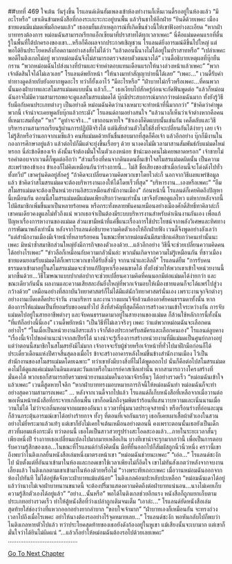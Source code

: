 ##บทที่ 469 ใจเต้น
วันรุ่งขึ้น โรแลนด์เดินฮัมเพลงเข้าห้องทำงานก็เห็นเวนดี้รออยู่ในห้องแล้ว
“มีอะไรหรือ” เขาเดินข้ามหนังสือที่กองระเกะระกะอยู่บนพื้น แล้วรินชาให้อีกฝ่าย
“ยินดีด้วยเพคะ เมืองชายแดนมีแม่มดเพิ่มอีกคนแล้ว” เธออมยิ้มเล่าเหตุการณ์ที่เกิดขึ้นช่วงนี้ให้เขาฟังอย่างละเอียด “หากฝ่าบาททรงต้องการ หม่อมฉันสามารถเรียกแอ็กเซียมาที่ปราสาทได้ทุกเวลาเพคะ”
นี่คือแม่มดคนแรกที่ตื่นรู้ในพื้นที่ใต้ปกครองของเขา...หรือก็คือผลจากประกาศเชิญชวน โรแลนด์ยิ่งอารมณ์ดีขึ้นไปใหญ่ แต่พอได้ยินประโยคหลังก็อดถามอย่างสงสัยไม่ได้ว่า “แล้วตอนนี้นางไม่ได้อยู่ในปราสาทหรือ”
“เปล่าเพคะ พอดีไนติงเกลไม่อยู่ พวกหม่อมฉันจึงไม่สามารถตรวจสอบตัวตนนางได้” เวนดี้อธิบายเหตุผลที่บุ๊กยืนกราน “พวกหม่อมฉันไปส่งนางที่บ้านและจ่ายค่าตอบแทนเดือนแรกให้นางล่วงหน้าแล้วเพคะ”
“พวกเจ้าตัดสินใจได้ไม่เลวเลย” โรแลนด์พยักหน้า “ให้นางมาทำสัญญาบ่ายนี้ได้เลย”
“เพคะ...” เวนดี้รับคำ ท่าทางดูคล้ายกับยังอยากพูดอะไร ทว่าก็ยั้งเอาไว้
“มีอะไรหรือ”
“ฝ่าบาทไม่กริ้วหรือเพคะ...ที่คนพวกนั้นมองฝ่าบาทและสโมสรแม่มดแบบนั้น แล้วก็...” เธอเงียบไปสักครู่ก่อนจะกัดฟันพูดต่อ “แล้วก็หม่อมฉันอาจไม่มีความสามารถพอจะดูแลสโมสรแม่มดได้ บุ๊กมีประสบการณ์มากกว่าหม่อมฉันมาก ทั้งยังรู้วิธีรับมือกับคนประเภทต่างๆ เป็นอย่างดี หม่อมฉันคิดว่านางเหมาะจะทำหน้าที่นี้มากกว่า”
“ข้าคิดว่าคำพูดพวกนี้ เจ้าน่าจะเคยพูดกับบุ๊กแล้วกระมัง” โรแลนด์ถามอย่างสนใจ “แล้วนางก็เห็นว่าเจ้าต่างหากคือคนที่เหมาะสมที่สุด”
“หา”
“ดูท่าจะจริง...” เขาถอนหายใจ “ข้าเองก็คิดแบบนั้นเช่นกัน เคล็ดลับและวิธีบริหารงานสามารถเรียนรู้ผ่านการปฏิบัติจริงได้ แต่นิสัยส่วนตัวไม่ใช่สิ่งที่จะเปลี่ยนกันได้ง่ายๆ เลย เจ้าไม่รู้สึกหรือว่านอกจากเมซีแล้ว คนที่แม่มดด้วยกันชื่นชอบมากที่สุดก็คือเจ้า แล้วอีกอย่าง บุ๊กก็มีงานในกองการศึกษาอยู่แล้ว แล้วต่อไปก็มีแต่จะยุ่งขึ้นเรื่อยๆ ด้วย นางคงไม่มีเวลามาสานสัมพันธ์กับแม่มดใหม่หรอก นี่ล่ะข้อดีของเจ้า ดังนั้นเจ้าต้องมั่นใจในตัวเองหน่อย ข้าน่ะมองคนไม่เคยพลาดหรอก”
เจ้าชายไม่รอคำตอบจากเวนดี้ก็พูดต่ออีกว่า “ส่วนเรื่องที่คนจากดินแดนอื่นเข้าใจสโมสรแม่มดผิดนั้น เป็นความสะเพร่าของข้าเอง ข้าเองก็ไม่คิดเหมือนกันว่าร่างกายนี้... ไม่สิ ชื่อเสียงของข้าเมื่อก่อนนี้จะโด่งดังไปทั่วทั้งทวีป” เขาครุ่นคิดอยู่สักครู่ “ถ้าคิดจะเปลี่ยนความคิดพวกเขาโดยไวล่ะก็ นอกจากวิธีเผยแพร่ข้อมูลแล้ว ข้าคิดว่าสโมสรแม่มดจะต้องบริหารงานเองให้ได้โดยเร็วที่สุด”
“บริหารงาน...เองหรือเพคะ”
“อืม สโมสรแม่มดจะต้องเป็นหน่วยงานอิสระเหมือนสำนักงานเมือง” ก่อนหน้านี้ โรแลนด์ก็เคยคิดถึงปัญหานี้เหมือนกัน ตอนนี้สโมสรแม่มดมีแม่มดเพียงสิบกว่าคนเท่านั้น เขาจึงยังพอดูแลไหว แต่หากหลังจากนี้ไปมีสมาชิกเพิ่มขึ้นมาเป็นหลายร้อยคน หรือกระทั่งหลายพันคนเหมือนอย่างเมืองศักดิ์สิทธิ์ทาคิลาล่ะก็ เขาคนเดียวคงดูแลไม่ทั่วถึงแน่ พวกเธอจำเป็นต้องมีระบบบริหารงานสำหรับดำเนินงานกันเอง เพื่อแก้ปัญหาเรื่องการหางานของแม่มด ส่วนเขามีหน้าที่แค่ชี้แนะเรื่องการใช้ประโยชน์จากพลังวิเศษและทิศทางการพัฒนาพลังเท่านั้น
หลังจากโรแลนด์อธิบายความคิดตัวเองให้อีกฝ่ายฟัง เวนดี้จึงพูดอย่างลังเลว่า “แต่สำนักงานเมืองมีเจ้าหน้าที่หลายร้อยคน ในขณะที่พวกหม่อมฉันมีสมาชิกแค่สิบกว่าคนเท่านั้นนะเพคะ มิหนำซ้ำสมาชิกส่วนใหญ่ยังมีภารกิจของตัวเองด้วย...แล้วอีกอย่าง วิธีนี้จะช่วยเปลี่ยนความคิดคนได้อย่างไรเพคะ”
“ข่าวลือก็เหมือนกับความกลัวนั่นล่ะ พวกมันเกิดจากความไม่รู้เหมือนกัน ที่ชาวเมืองชายแดนยอมรับแม่มดได้ก็เพราะพวกเขาได้รับสิ่งดีๆ จากนาน่าและลิลลี่” โรแลนด์ยิ้ม “การรับคนธรรมดาเข้ามาอยู่ในสโมสรแม่มดจะช่วยแก้ปัญหาเรื่องคนขาดได้ ทั้งยังช่วยให้พวกเขาเข้าใจหน่วยงานนี้มากขึ้นด้วย...วิธีโฆษณาแบบปากต่อปากจะช่วยเปลี่ยนความคิดที่คนนอกมีต่อแม่มดได้ง่ายกว่า และขณะเดียวกันนั้น ผลงานและความเสียสละอันยิ่งใหญ่ที่พวกเจ้ามอบให้เมืองชายแดนก็จะได้แพร่ไปสู่วงกว้างด้วย”
เหมือนอย่างที่สถาบันวิทยาศาสตร์ก็ไม่ได้มีแต่นักวิทยาศาสตร์นั่นเอง เพราะงานจุกจิกต่างๆ อย่างงานเบ็ดเตล็ดประจำวัน งานบริหาร และงานวางแผนวิจัยล้วนต้องอาศัยคนธรรมดาทั้งนั้น หากต้องการให้แม่มดเป็นที่ยอมรับของคนทั่วไป สิ่งที่สำคัญที่สุดก็คือการสร้างความเข้าใจระหว่างกัน การจับแม่มดไปอยู่ในสายอาชีพต่างๆ และจับคนธรรมดามาอยู่ในสายงานของแม่มด ก็ล้วนใช้หลักการนี้ทั้งนั้น
“ที่แท้ก็อย่างนี้นี่เอง” เวนดี้พยักหน้า “เป็นวิธีที่ไม่เลวจริงๆ เพคะ ว่าแต่พวกหม่อมฉันจะเลือกคนอย่างไร”
“ในเมื่อเป็นหน่วยงานอิสระแล้ว เจ้าก็ต้องประกาศรับสมัครและเลือกคนเอง” โรแลนด์ลูบคาง “เรื่องนี้เจ้าไปขอคำแนะนำจากสเปียร์ได้ นางน่าจะรู้เรื่องการสร้างหน่วยงานที่มีแม่มดเป็นศูนย์กลางอยู่ แต่ว่าตอนนี้สมาชิกในสโมสรยังมีไม่มาก เจ้าอาจจะรับผู้ช่วยหรือเจ้าหน้าที่ทั่วไปมาฝึกมือก่อนก็ได้ ประเดี๋ยวเดือนแห่งปีศาจสิ้นสุดลงเมื่อไร ข้าจะสร้างอาคารหลังใหม่ขึ้นข้างสำนักงานเมือง ไว้เป็นสำนักงานของสโมสรแม่มดโดยเฉพาะ”
ทว่าเขายังมีบางสิ่งที่ไม่ได้พูดออกไป นั่นก็คือต่อไปสโมสรแม่มดคงไม่ได้ดูแลแค่แม่มดในดินแดนตะวันตกหรือในเกรย์คาสเซิลเท่านั้น หากสามารถวางโครงสร้างที่มั่นคงได้ พวกเธอก็สามารถยึดรวมหน่วยงานแม่มดในอาณาจักรอื่นๆ ได้อย่างรวดเร็ว
“หม่อมฉันเข้าใจแล้วเพคะ” เวนดี้สูดหายใจลึก “หากฝ่าบาททรงมอบหมายภารกิจนี้ให้หม่อมฉันทำ หม่อมฉันก็จะทำอย่างสุดความสามารถเพคะ”
…
หลังจากเวนดี้จากไปแล้ว โรแลนด์ก็เก็บหนังสือที่เหลือจากเมื่อวานต่อ
พอเห็นหน้าหนังสือที่กระจายเกลื่อนพื้น เขาก็อดนึกถึงจุมพิตเร่าร้อนที่แสนวาบหวามและเนิ่นนานเมื่อวานไม่ได้ ไม่ว่าจะกลิ่นหอมจากผมของอันนา แววตาที่นุ่มนวลประดุจสายน้ำ หรือเรือนร่างที่อ่อนละมุน ก็ล้วนกระตุ้นอารมณ์เขาได้อย่างร้ายกาจ ทั้งๆ ที่ตอนที่เจอกันแรกๆ เธอก็เคยเผาเสื้อผ้าตัวเองในสวนอย่างไม่ยี่หระมาแล้วแท้ๆ แต่เขาก็ยังไม่เคยใจเต้นเหมือนอย่างตอนนี้
คงเพราะตอนนั้นเธอยังเป็นเด็กสาวที่ผอมแห้งกระมัง ทว่าตอนนี้ เธอโตเป็นสาวสวยรูปร่างสะโอดสะองแล้ว...ภายในระยะเวลาสั้นๆ เพียงหนึ่งปี ร่างกายเธอเปลี่ยนแปลงไปมากมายเหลือเกิน
บางทีเขาน่าจะรุกมากกว่านี้ เพื่อเป็นการตอบรับความรู้สึกของเธอ...ในขณะที่โรแลนด์กำลังคิดนั้น มือที่ยื่นออกไปก็สัมผัสถูกนิ้วนิ้วหนึ่ง คราวนี้เขาถึงพบว่าไนติงเกลยื่นหนังสือเล่มหนึ่งมาตรงหน้าเขา “หม่อมฉันช่วยนะเพคะ”
“เอ่อ...” โรแลนด์ชะงักไป นับตั้งแต่ที่อันนาเข้ามาในห้องและกอดเขาใช้เวลาเพียงไม่กี่อึดใจ เขาไม่ทันสังเกตว่าหลังจากจบงานเลี้ยงแล้ว ไนติงเกลตามเขาเข้ามาในห้องด้วยหรือไม่
“วางพระทัยเถอะเพคะ เมื่อวานหม่อมฉันออกจากห้องไปทันที ไม่ได้อยู่ขัดจังหวะฝ่าบาทแม้แต่น้อย” ไนติงเกลค้อนปะหลับปะเหลือก “หม่อมฉันเดาได้อยู่แล้วว่านางไม่เจอฝ่าบาทนานขนาดนี้ จะต้องปรี่มาแสดงความคิดถึงต่อฝ่าบาทแน่นอน...นางไม่เคยเก็บความรู้สึกตัวเองได้อยู่แล้ว”
“อย่าง...นั้นหรือ” พอได้ไนติงเกลช่วยอีกแรง หนังสือก็ถูกแยกเก็บตามประเภทอย่างรวดเร็ว ทำให้ตู้หนังสือที่ว่างเปล่าถูกเติมจนเต็ม
“เอาล่ะ...” โรแลนด์ยัดหนังสือเล่มสุดท้ายใส่ช่องว่างที่แหวกออกอย่างยากลำบาก “ขอบใจเจ้ามาก”
“ฝ่าบาทเองก็เหมือนกัน จะทรงถ่วงเวลาไปถึงเมื่อไรเพคะ อย่าให้นางต้องรออย่างไร้จุดหมายเลย...”
โรแลนด์ชะงัก พอหันกลับไปก็พบว่าไนติงเกลหายตัวไปแล้ว ทว่าประโยคสุดท้ายของเธอยังดังก้องอยู่ในหูเขา แม้เสียงนั้นจะเบามาก แต่เขาก็มั่นใจว่าได้ยินไม่ผิดแน่
“...แล้วก็อย่าให้หม่อมฉันต้องรอไปด้วยเลยเพคะ”
………………………………….


[Go To Next Chapter]( ./382.md)